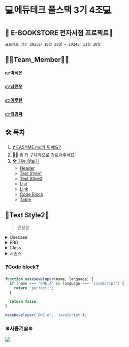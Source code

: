 #  💻에듀테크 풀스택 3기 4조💻
## 📖 E-BOOKSTORE 전자서점 프로젝트📖
```bash
프로젝트 기간 2023년 10월 20일 ~ 2024년 11월 10일
```

## 🙋‍♀️Team_Member🙋‍♀️
#### [👉박석은](https://github.com/seokeunpark)
#### [👉남원우](https://github.com/wwnoov)
#### [👉이무현](https://github.com/LMH9999)
#### [👉최경락](https://github.com/raknrak)

## 🛠 목차   

1. [❓ EASYME.md가 뭐예요?  ](#-easymemd가-뭐예요)
2. [🙋‍♀️ 좀 더 구체적으로 가르쳐주세요!](#-좀-더-구체적으로-가르쳐주세요)
3. [🛠 기능 엿보기](#-기능-엿보기)
    - [Header](#header)   
    - [Text Style1](#text-style1)   
    - [Text Stlye2](#text-style2)   
    - [List](#list)      
    - [Link](#link)   
    - [Code Block](#code-block)   
    - [Table](#table)
  
## 📌Text Style2📌

>인용문   
<details><summary>Usecase
</summary></details>
<details><summary>ERD
</summary></details>
<details><summary>Class
</summary></details>
<details><summary>시퀀스
</summary></details>

### ❓Code block❓
```js
function makeDeveloper(name, language) {
  if (name === 'ONE:A' && language === 'JavaScript') {
    return 'perfect!';
  }

  return false;
}

makeDeveloper('ONE:A', 'JavaScript');
```
   


### ⚙️사용기술⚙️
<a href="Java_Mybatis_Project/boards.sql"><img src="https://img.shields.io/badge/mysql-%2300f.svg?style=for-the-badge&logo=mysql&logoColor=white"/></a>



